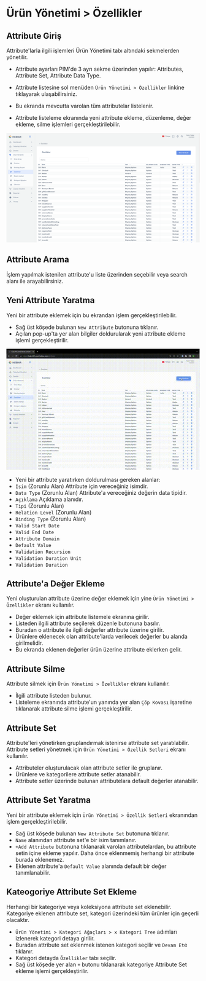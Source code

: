
# Ürün Yönetimi > Özellikler

## Attribute Giriş

Attribute'larla ilgili işlemleri Ürün Yönetimi tabı altındaki sekmelerden yönetilir. 

* Attribute ayarları PIM'de 3 ayrı sekme üzerinden yapılır: Attributes, Attribute Set, Attribute Data Type.
* Attribute listesine sol menüden `Ürün Yönetimi > Özellikler` linkine tıklayarak ulaşabilirsiniz.

  
* Bu ekranda mevcutta varolan tüm attributelar listelenir.
* Attribute listeleme ekranında yeni attribute ekleme, düzenleme, değer ekleme, silme işlemleri gerçekleştirilebilir.

![screenshot](../../../m/hub/pim/attribute-list.png )

## Attribute Arama

İşlem yapılmak istenilen attribute'u liste üzerinden seçebilir veya search alanı ile arayabilirsiniz. 

## Yeni Attribute Yaratma

Yeni  bir attribute eklemek için bu ekrandan işlem gerçekleştirilebilir. 

* Sağ üst köşede bulunan `New Attribute` butonuna tıklanır.
* Açılan pop-up'ta yer alan bilgiler doldurularak yeni attribute ekleme işlemi gerçekleştirilir.

![screenshot](../../../m/hub/pim/create-attribute.gif)


* Yeni bir attribute yaratırken doldurulması gereken alanlar:
*   `İsim` (Zorunlu Alan) Attribute için vereceğiniz isimdir. 
*   `Data Type` (Zorunlu Alan) Attribute'a vereceğiniz değerin data tipidir. 
*   `Açıklama` Açıklama alanıdır. 
*   `Tipi` (Zorunlu Alan) 
*   `Relation Level` (Zorunlu Alan)
*   `Binding Type` (Zorunlu Alan)
*   `Valid Start Date` 
*   `Valid End Date`
*   `Attribute Domain`
*   `Default Value`
*   `Validation Recursion`
*   `Validation Duration Unit`
*   `Validation Duration`


## Attribute'a Değer Ekleme 

Yeni oluşturulan attribute üzerine değer eklemek için yine `Ürün Yönetimi > Özellikler` ekranı kullanılır. 

* Değer eklemek için attribute listemele ekranına girilir.
* Listeden ilgili attribute seçilerek düzenle butonuna basılır.
* Buradan o attribute ile ilgili değerler attribute üzerine girilir.
* Ürünlere eklenecek olan attribute'larda verilecek değerler bu alanda girilmelidir.
* Bu ekranda eklenen değerler ürün üzerine attribute eklerken gelir.

## Attribute Silme

Attribute silmek için `Ürün Yönetimi > Özellikler` ekranı kullanılır. 

* İlgili attribute listeden bulunur.
* Listeleme ekranında attribute'un yanında yer alan `Çöp Kovası` işaretine tıklanarak attribute silme işlemi gerçekleştirilir.

## Attribute Set 

Attribute'leri yönetirken gruplandırmak istenirse attribute set yaratılabilir. Attribute setleri yönetmek için `Ürün Yönetimi > Özellik Setleri` ekranı kullanılır. 

* Attributeler oluşturulacak olan attribute setler ile gruplanır.
* Ürünlere ve kategorilere attribute setler atanabilir.
* Attribute setler üzerinde bulunan attributelara default değerler atanabilir.

## Attribute Set Yaratma 

Yeni  bir attribute eklemek için `Ürün Yönetimi > Özellik Setleri` ekranından işlem gerçekleştirilebilir. 

* Sağ üst köşede bulunan `New Attribute Set` butonuna tıklanır.
* `Name` alanından attribute set'e bir isim tanımlanır.
* `+Add Attribute` butonuna tıklanarak varolan attributelardan, bu attribute setin içine ekleme yapılır. Daha önce eklenmemiş herhangi bir attribute burada eklenemez.
* Eklenen attribute'a `Default Value` alanında default bir değer tanımlanabilir.

## Kateogoriye Attribute Set Ekleme 

Herhangi bir kategoriye veya koleksiyona attribute set eklenebilir. Kategoriye eklenen attribute set, kategori üzerindeki tüm ürünler için geçerli olacaktır. 

* `Ürün Yönetimi > Kategori Ağaçları > x Kategori Tree` adımları izlenerek kategori detaya girilir.
* Buradan attribute set eklenmek istenen kategori seçilir ve `Devam Et`e tıklanır.
* Kategori detayda `Özellikler` tabı seçilir.
* Sağ üst köşede yer alan `+` butonu tıklanarak kategoriye Attribute Set ekleme işlemi gerçekleştirilir.
  

  
